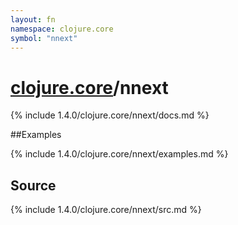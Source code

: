 ```yaml
---
layout: fn
namespace: clojure.core
symbol: "nnext"
---
```


# [clojure.core](../)/nnext

{% include 1.4.0/clojure.core/nnext/docs.md %}

##Examples

{% include 1.4.0/clojure.core/nnext/examples.md %}
## Source
{% include 1.4.0/clojure.core/nnext/src.md %}

